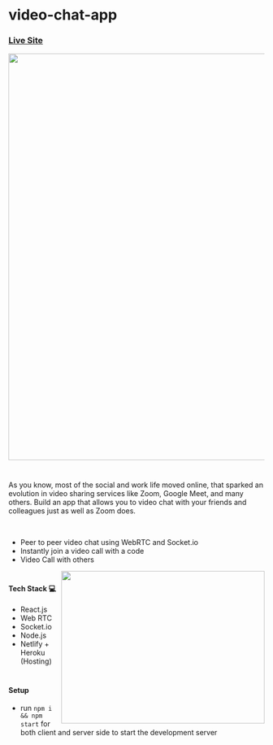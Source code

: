 # video-chat-app
### [Live Site](https://video-chat-app-sk.netlify.app/)
<img style="text-align:center" src="https://user-images.githubusercontent.com/81709725/126911393-0ce3de2d-912b-4d96-be30-453d7bd207f6.png" width=800px/>

#

As you know, most of the social and work life moved online, that sparked an evolution in video sharing services like Zoom, Google Meet, and many others.
Build an app that allows you to video chat with your friends and colleagues just as well as Zoom does.

<br/>

* Peer to peer video chat using WebRTC and Socket.io
* Instantly join a video call with a code
* Video Call with others
<img align="right" src="https://user-images.githubusercontent.com/81709725/126911301-f2013b88-c3bd-4bed-9424-7472e99f7163.png" width="400" height="300"/>

#

#### Tech Stack 💻
- React.js
- Web RTC
- Socket.io
- Node.js
- Netlify + Heroku (Hosting)

#

#### Setup
- run ```npm i && npm start``` for both client and server side to start the development server

#

